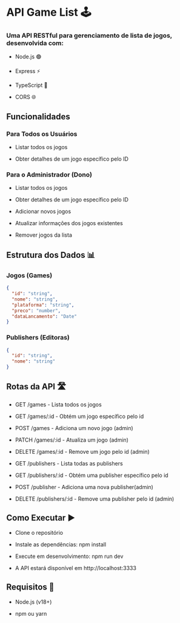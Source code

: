 # API Game List 🕹️
### Uma API RESTful para gerenciamento de lista de jogos, desenvolvida com:

- Node.js 🟢

- Express ⚡

- TypeScript 🔷

- CORS 🌐

## Funcionalidades

### Para Todos os Usuários

- Listar todos os jogos

- Obter detalhes de um jogo específico pelo ID

### Para o Administrador (Dono)

- Listar todos os jogos

- Obter detalhes de um jogo específico pelo ID

- Adicionar novos jogos 

- Atualizar informações dos jogos existentes 

- Remover jogos da lista 

## Estrutura dos Dados 📊

### Jogos (Games)

```json
{
  "id": "string",
  "nome": "string",
  "plataforma": "string",
  "preco": "number",
  "dataLancamento": "Date"
}
```

### Publishers (Editoras)

```json
{
  "id": "string",
  "nome": "string"
}
```

## Rotas da API 🛣️

- GET /games - Lista todos os jogos
- GET /games/:id - Obtém um jogo específico pelo id
- POST /games - Adiciona um novo jogo (admin)
- PATCH /games/:id - Atualiza um jogo (admin)
- DELETE /games/:id - Remove um jogo pelo id (admin)

- GET /publishers - Lista todas as publishers
- GET /publishers/:id - Obtém uma publisher específico pelo id
- POST /publisher - Adiciona uma nova publisher(admin)
- DELETE /publishers/:id - Remove uma publisher pelo id (admin)

## Como Executar ▶️

- Clone o repositório

- Instale as dependências: npm install

- Execute em desenvolvimento: npm run dev

- A API estará disponível em http://localhost:3333

## Requisitos 🧰

- Node.js (v18+)

- npm ou yarn